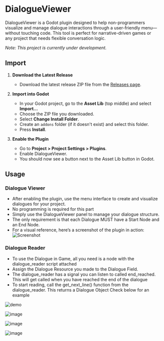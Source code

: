# DialogueViewer

DialogueViewer is a Godot plugin designed to help non-programmers visualize and manage dialogue interactions through a user-friendly menu—without touching code. This tool is perfect for narrative-driven games or any project that needs flexible conversation logic.

_Note: This project is currently under development._

## Import

1. **Download the Latest Release**

   - Download the latest release ZIP file from the [Releases page](https://github.com/GenelleGeerman/DialogueViewer/releases).

2. **Import into Godot**

   - In your Godot project, go to the **Asset Lib** (top middle) and select **Import...**
   - Choose the ZIP file you downloaded.
   - Select **Change Install Folder**.
   - Create an `addons` folder (if it doesn't exist) and select this folder.
   - Press **Install**.

3. **Enable the Plugin**
   - Go to **Project > Project Settings > Plugins**.
   - Enable DialogueViewer.
   - You should now see a button next to the Asset Lib button in Godot.

## Usage

### Dialogue Viewer

- After enabling the plugin, use the menu interface to create and visualize dialogues for your project.
- No programming is required for this part
- Simply use the DialogueViewer panel to manage your dialogue structure.
- The only requirement is that each Dialogue MUST have a Start Node and an End Node.
- For a visual reference, here’s a screenshot of the plugin in action:  
  ![Screenshot](https://github.com/user-attachments/assets/869fc301-f446-4333-9dd7-a70ddb38595d)

### Dialogue Reader

- To use the Dialogue in Game, all you need is a node with the dialogue_reader script attached
- Assign the Dialogue Resource you made to the Dialogue Field.
- The dialogue_reader has a signal you can listen to called end_reached. This will get called when you have reached the end of the dialogue
- To start reading, call the get_next_line() function from the dialogue_reader. This returns a Dialogue Object
  Check below for an example
  
![demo](https://github.com/user-attachments/assets/55786ee2-f712-4451-ac82-f403e6d1e0ac)
  
![image](https://github.com/user-attachments/assets/4e6023b0-c66b-41da-a75f-ee8e96f1e852)

![image](https://github.com/user-attachments/assets/05026fbb-b5ea-4310-b972-ffdd0589a733)

![image](https://github.com/user-attachments/assets/4430fb8e-2be0-4c46-b817-cb726cd39dd6)


